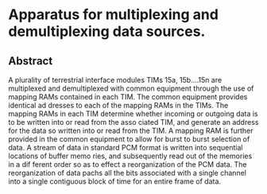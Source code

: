 # Apparatus for multiplexing and demultiplexing data sources.

## Abstract
A plurality of terrestrial interface modules TIMs 15a, 15b....15n are multiplexed and demultiplexed with common equipment through the use of mapping RAMs contained in each TIM. The common equipment provides identical ad dresses to each of the mapping RAMs in the TIMs. The mapping RAMs in each TIM determine whether incoming or outgoing data is to be written into or read from the asso ciated TIM, and generate an address for the data so written into or read from the TIM. A mapping RAM is further provided in the common equipment to allow for burst to burst selection of data. A stream of data in standard PCM format is written into sequential locations of buffer memo ries, and subsequently read out of the memories in a dif ferent order so as to effect a reorganization of the PCM data. The reorganization of data pachs all the bits associated with a single channel into a single contiguous block of time for an entire frame of data.